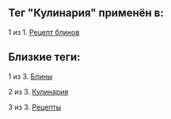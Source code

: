 ## Тег "Кулинария" применён в:

1 из 1. [Рецепт блинов](../Кулинария/Рецепт%20блинов.md)

## Близкие теги:

1 из 3. [Блины](./блины.md)

2 из 3. [Кулинария](./кулинария.md)

3 из 3. [Рецепты](./рецепты.md)


